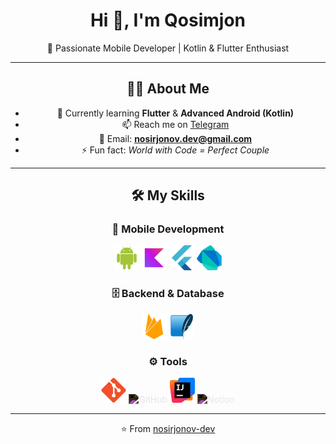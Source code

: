 <div align="center">

# Hi 👋, I'm Qosimjon  
🚀 Passionate Mobile Developer | Kotlin & Flutter Enthusiast  

---  

## 👨‍💻 About Me  
- 🌱 Currently learning **Flutter** & **Advanced Android (Kotlin)**  
- 📫 Reach me on [Telegram](https://t.me/nosirjonov_v)  
- 📧 Email: **nosirjonov.dev@gmail.com**  
- ⚡ Fun fact: *World with Code = Perfect Couple* 

---

## 🛠️ My Skills  

### 📱 Mobile Development  
<p align="center">
  <img src="https://raw.githubusercontent.com/devicons/devicon/master/icons/android/android-original.svg" alt="Android" width="40" height="40"/> 
  <img src="https://raw.githubusercontent.com/devicons/devicon/master/icons/kotlin/kotlin-original.svg" alt="Kotlin" width="40" height="40"/> 
  <img src="https://raw.githubusercontent.com/devicons/devicon/master/icons/flutter/flutter-original.svg" alt="Flutter" width="40" height="40"/> 
  <img src="https://raw.githubusercontent.com/devicons/devicon/master/icons/dart/dart-original.svg" alt="Dart" width="40" height="40"/>
</p>

### 🗄️ Backend & Database  
<p align="center">
  <img src="https://raw.githubusercontent.com/devicons/devicon/master/icons/firebase/firebase-plain.svg" alt="Firebase" width="40" height="40"/> 
  <img src="https://raw.githubusercontent.com/devicons/devicon/master/icons/sqlite/sqlite-original.svg" alt="SQLite" width="40" height="40"/> 
</p>


### ⚙️ Tools  
<p align="center">
  <img src="https://raw.githubusercontent.com/devicons/devicon/master/icons/git/git-original.svg"
     alt="Git" width="40" height="40"/> 
  <img src="https://cdn.jsdelivr.net/gh/devicons/devicon/icons/github/github-original.svg" 
     alt="GitHub" width="40" height="40" style="filter: invert(1);"/>
  <img src="https://raw.githubusercontent.com/devicons/devicon/master/icons/intellij/intellij-original.svg"
     alt="IntelliJ IDEA" width="40" height="40"/> 
  <img src="https://upload.wikimedia.org/wikipedia/commons/e/e9/Notion-logo.svg" 
     alt="Notion" width="40" height="40" style="filter: invert(1);"/>
</p>

---

⭐️ From [nosirjonov-dev](https://github.com/nosirjonov-dev)

</div>
